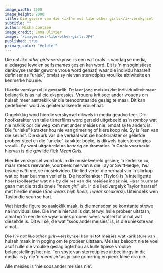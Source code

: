 ```yaml
---
image_width: 1000
image_height: 2000
title: Die gevare van die <i>I’m not like other girls</i>-verskynsel
subtitle: ""
author: Misha Coetzee
image_credit: Emma Olivier
image: "/images/not-like-other-girls.JPG"
published: true
primary_color: "#efefef"
---
```


Die _not like other girls_-verskynsel is een wat orals in vandag se media, alledaagse lewe en selfs _memes_ gesien kan word. Dit is ’n misoginistiese denkwyse (ander gewone vroue word gehaat) waar die individu haarself definieer as “uniek”, omdat sy nie van stereotipies vroulike aktiwiteite en kenmerke hou nie.

Hierdie verskynsel is gevaarlik. Dit leer jong meisies dat individualiteit meer belangrik is as hul eie ekspressies. Vrouens kritiseer ander vrouens om hulself meer aantreklik vir die teenoorstaande geslag te maak. Dit kan gedefinieer word as geïnternaliseerde vrouehaat.

Ongelukkig word hierdie verskynsel dikwels in media geadverteer. Die hoofkarakter van talle tienerfilms word gereeld uitgebeeld as ’n _tomboy_ wat nie maklik oor die weg kom met ander meisies nie, omdat sy te anders is. Die “unieke” karakter hou nie van grimering of klere koop nie. Sy is “een van die seuns”. Die skurk van die verhaal wat die hoofkarakter se geliefde probeer steel en die “unieke” karakter boelie, is dikwels baie stereotipies vroulik. Sy word uitgebeeld as katterig en dramaties. ’n Goeie voorbeeld hiervan is die gewilde fliek _Mean Girls._

Hierdie verskynsel word ook in die musiekwêreld gesien; ’n Redelike ou, maar steeds relevante, voorbeeld hiervan is die Taylor Swift-liedjie, _You belong with me_, se musiekvideo. Die lied vertel die verhaal van ’n slimkop wat op haar buurman verlief is. Die hoofkarakter (Taylor) is ’n intelligente hoërskoolleerder wat nie by die res van die meisies inpas nie. Haar buurman gaan met die tradisionele “_mean girl_” uit. In die lied vergelyk Taylor haarself met hierdie meisie (_She wears high heels, I wear sneakers!_). Uiteindelik wen Taylor die seun se hart.

Wat hierdie figure so aanloklik maak, is die mensdom se konstante strewe na individualisme. Die ironie hiervan is dat, terwyl hulle probeer uitstaan, almal op ’n eenderse wyse uniek probeer wees, wat lei tot almal wat dieselfde is. Dit wil sê, die wat “soos ander meisies” is, is die uniekste van almal.

Die _I’m not like other girls_-verskynsel kan lei tot meisies wat karikature van hulself maak in ’n poging om te probeer uitstaan. Meisies behoort nie te voel asof hulle die vroulike geslag agterhou as hulle tipiese vroulike belangstellings het nie. Ten spyte van stereotipiese uitbeeldings in die media, is jy nie ’n _mean girl_ as jy baie grimering en pienk klere dra nie.

Alle meisies is “nie soos ander meisies nie”.
